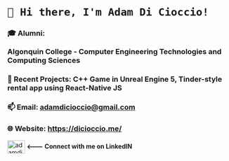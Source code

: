`👋 Hi there, I'm Adam Di Cioccio!`
=====
 ### 🎓 Alumni: <p>Algonquin College - Computer Engineering Technologies and Computing Sciences</p>
 ### 🌱 Recent Projects: C++ Game in Unreal Engine 5, Tinder-style rental app using React-Native JS 
 ### 📫 Email: adamdicioccio@gmail.com
 ### 🌐 Website: https://dicioccio.me/

<p>
<a href="https://www.linkedin.com/in/adam-di-cioccio-9935631ba" target="blank"><img align="center" src="https://raw.githubusercontent.com/rahuldkjain/github-profile-readme-generator/master/src/images/icons/Social/linked-in-alt.svg" alt="adamdicioccio" height="30" width="40" /></a>
 <strong><--- Connect with me on LinkedIN</strong>
</p>

<!--
**adicioccio/adicioccio** is a ✨ _special_ ✨ repository because its `README.md` (this file) appears on your GitHub profile.

Here are some ideas to get you started:

- 🔭 I’m currently working on ...
- 🌱 I’m currently learning ...
- 👯 I’m looking to collaborate on ...
- 🤔 I’m looking for help with ...
- 💬 Ask me about ...
- 📫 How to reach me: ...
- 😄 Pronouns: ...
- ⚡ Fun fact: ...
-->
